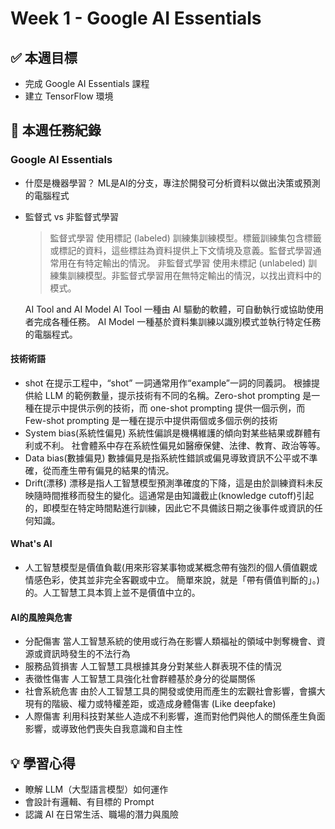 # Week 1 - Google AI Essentials

## ✅ 本週目標
- 完成 Google AI Essentials 課程
- 建立 TensorFlow 環境

## 📅 本週任務紀錄
### Google AI Essentials
- 什麼是機器學習？
    ML是AI的分支，專注於開發可分析資料以做出決策或預測的電腦程式
- 監督式 vs 非監督式學習
    > 監督式學習
    使用標記 (labeled) 訓練集訓練模型。標籤訓練集包含標籤或標記的資料，這些標註為資料提供上下文情境及意義。監督式學習通常用在有特定輸出的情況。
    > 非監督式學習
    使用未標記 (unlabeled) 訓練集訓練模型。非監督式學習用在無特定輸出的情況，以找出資料中的模式。

    AI Tool and AI Model
    AI Tool
        一種由 AI 驅動的軟體，可自動執行或協助使用者完成各種任務。
    AI Model
        一種基於資料集訓練以識別模式並執行特定任務的電腦程式。

#### 技術術語 
- shot
    在提示工程中，“shot” 一詞通常用作“example”一詞的同義詞。 根據提供給 LLM 的範例數量，提示技術有不同的名稱。Zero-shot prompting 是一種在提示中提供示例的技術，而 one-shot prompting 提供一個示例，而 Few-shot prompting 是一種在提示中提供兩個或多個示例的技術
- System bias(系統性偏見)
    系統性偏誤是機構維護的傾向對某些結果或群體有利或不利。
    社會體系中存在系統性偏見如醫療保健、法律、教育、政治等等。
- Data bias(數據偏見)
    數據偏見是指系統性錯誤或偏見導致資訊不公平或不準確，從而產生帶有偏見的結果的情況。
- Drift(漂移)
    漂移是指人工智慧模型預測準確度的下降，這是由於訓練資料未反映隨時間推移而發生的變化。這通常是由知識截止(knowledge cutoff)引起的，即模型在特定時間點進行訓練，因此它不具備該日期之後事件或資訊的任何知識。 

#### What's AI
- 人工智慧模型是價值負載(用來形容某事物或某概念帶有強烈的個人價值觀或情感色彩，使其並非完全客觀或中立。 簡單來說，就是「帶有價值判斷的」。)的。人工智慧工具本質上並不是價值中立的。

#### AI的風險與危害
- 分配傷害
    當人工智慧系統的使用或行為在影響人類福祉的領域中剝奪機會、資源或資訊時發生的不法行為
- 服務品質損害
    人工智慧工具根據其身分對某些人群表現不佳的情況
- 表徵性傷害
    人工智慧工具強化社會群體基於身分的從屬關係
- 社會系統危害
    由於人工智慧工具的開發或使用而產生的宏觀社會影響，會擴大現有的階級、權力或特權差距，或造成身體傷害 (Like deepfake)
- 人際傷害
    利用科技對某些人造成不利影響，進而對他們與他人的關係產生負面影響，或導致他們喪失自我意識和自主性


## 💡 學習心得
- 瞭解 LLM（大型語言模型）如何運作
- 會設計有邏輯、有目標的 Prompt
- 認識 AI 在日常生活、職場的潛力與風險
